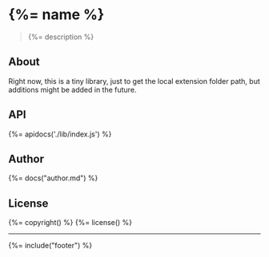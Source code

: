 # {%= name %}

> {%= description %}

## About

Right now, this is a tiny library, just to get the local extension folder path, but additions might be added in the future.

## API

{%= apidocs('./lib/index.js') %}

## Author
{%= docs("author.md") %}

## License
{%= copyright() %}
{%= license() %}

***

{%= include("footer") %}
